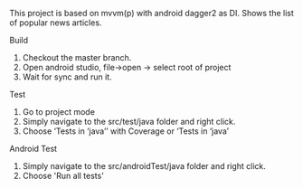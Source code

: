 


This project is based on mvvm(p) with android dagger2 as DI.
Shows the list of popular news articles.

Build
1. Checkout the master branch.
2. Open android studio, file->open -> select root of project
3. Wait for sync and run it.

Test
1. Go to project mode
2. Simply navigate to the src/test/java folder and right click.
3. Choose ‘Tests in ‘java’’ with Coverage or ‘Tests in ‘java’

Android Test
1. Simply navigate to the src/androidTest/java folder and right click.
2. Choose 'Run all tests'